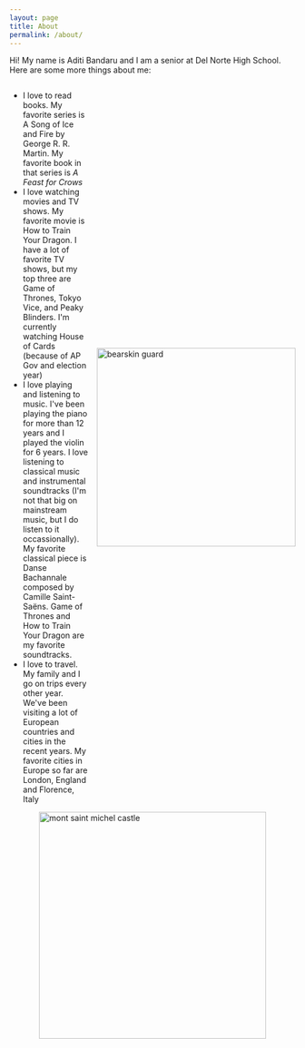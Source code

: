 ```yaml
---
layout: page
title: About
permalink: /about/
---
```

<html>
    <p>Hi! My name is Aditi Bandaru and I am a senior at Del Norte High School. Here are some more things about me:</p>
    <div class="about">
        <div class="about_text">
            <ul>
                <li>I love to read books. My favorite series is A Song of Ice and Fire by George R. R. Martin. My favorite book in that series is <i>A Feast for Crows</i></li>
                <li>I love watching movies and TV shows. My favorite movie is How to Train Your Dragon. I have a lot of favorite TV shows, but my top three are Game of Thrones, Tokyo Vice, and Peaky Blinders. I'm currently watching House of Cards (because of AP Gov and election year)</li>
                <li>I love playing and listening to music. I've been playing the piano for more than 12 years and I played the violin for 6 years. I love listening to classical music and instrumental soundtracks (I'm not that big on mainstream music, but I do listen to it occassionally). My favorite classical piece is Danse Bachannale composed by Camille Saint-Saëns. Game of Thrones and How to Train Your Dragon are my favorite soundtracks.</li>
                <li>I love to travel. My family and I go on trips every other year. We've been visiting a lot of European countries and cities in the recent years. My favorite cities in Europe so far are London, England and Florence, Italy</li>
            </ul>
            <img src="{{site.baseurl}}/images/sprints/sprint1_images/bearskin.jpg" height="350" alt="bearskin guard">
        </div>
        <img src="{{site.baseurl}}/images/sprints/sprint1_images/mont_saint_michel.jpg" height="400" alt="mont saint michel castle">
    </div>
    <script src="https://utteranc.es/client.js"
        repo="bagel-muncher/aditi_bandaru_csp_2025"
        issue-term="title"
        label="blogpost-comment"
        theme="gruvbox-dark"
        crossorigin="anonymous"
        async>
    </script>
</html>

<style>
    .about {
        display: flex;
        flex-direction: column;
        align-items: center;
    }
    .about_text {
        display: flex;
        flex-direction: row;
        align-items: center;
        gap: 15px;
    }
</style>

